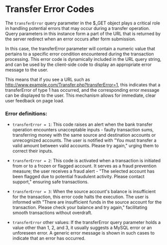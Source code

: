 # Transfer Error Codes

The `transferError` query parameter in the $_GET object plays a critical role in handling potential errors that may occur during a transfer operation. Query parameters in this instance form a part of the URL that is returned by the server redirect when an error occurs after form submission.

In this case, the transferError parameter will contain a numeric value that pertains to a specific error condition encountered during the transaction processing. This error code is dynamically included in the URL query string, and can be used by the client-side code to display an appropriate error message to the user.

This means that if you see a URL such as http://www.example.com/Transfer.php?transferError=1, this indicates that a transferError of type 1 has occurred, and the corresponding error message can be displayed to the user. This mechanism allows for immediate, clear user feedback on page load.

### Error definitions:

- `transferError = 1`: This code raises an alert when the bank transfer operation encounters unacceptable inputs - faulty transaction sums, transferring money with the same source and destination accounts or unrecognized accounts. The user is notified with "You must transfer a valid amount between valid accounts. Please try again," urging them to correct their inputs.

- `transferError = 2`: This code is activated when a transaction is initiated from or to a frozen or flagged account. It serves as a fraud prevention measure; the user receives a fraud alert - "The selected account has been flagged due to potential fraudulent activity. Please contact support," ensuring safe transactions.

- `transferError = 3`: When the source account's balance is insufficient for the transaction, this error code halts the execution. The user is informed with "There are insufficient funds in the source account for the transaction. Please check your balance and try again," facilitating smooth transactions without overdraft.

- `transferError` other values: If the transferError query parameter holds a value other than 1, 2, and 3, it usually suggests a MySQL error or an unforeseen error. A generic error message is shown in such cases to indicate that an error has occurred.